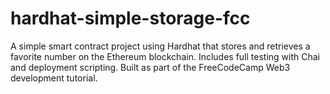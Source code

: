 # hardhat-simple-storage-fcc
A simple smart contract project using Hardhat that stores and retrieves a favorite number on the Ethereum blockchain. Includes full testing with Chai and deployment scripting. Built as part of the FreeCodeCamp Web3 development tutorial.
